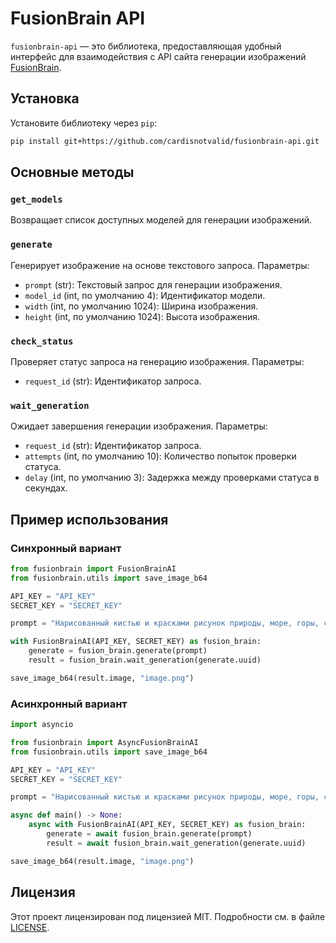 # FusionBrain API

`fusionbrain-api` — это библиотека, предоставляющая удобный интерфейс для взаимодействия с API сайта генерации изображений [FusionBrain](https://fusionbrain.ai/).

## Установка

Установите библиотеку через `pip`:

```sh
pip install git+https://github.com/cardisnotvalid/fusionbrain-api.git
```

## Основные методы

### `get_models`

Возвращает список доступных моделей для генерации изображений.

### `generate`

Генерирует изображение на основе текстового запроса. Параметры:

- `prompt` (str): Текстовый запрос для генерации изображения.
- `model_id` (int, по умолчанию 4): Идентификатор модели.
- `width` (int, по умолчанию 1024): Ширина изображения.
- `height` (int, по умолчанию 1024): Высота изображения.

### `check_status`

Проверяет статус запроса на генерацию изображения. Параметры:

- `request_id` (str): Идентификатор запроса.

### `wait_generation`

Ожидает завершения генерации изображения. Параметры:

- `request_id` (str): Идентификатор запроса.
- `attempts` (int, по умолчанию 10): Количество попыток проверки статуса.
- `delay` (int, по умолчанию 3): Задержка между проверками статуса в секундах.

## Пример использования

### Синхронный вариант

```python
from fusionbrain import FusionBrainAI
from fusionbrain.utils import save_image_b64

API_KEY = "API_KEY"
SECRET_KEY = "SECRET_KEY"

prompt = "Нарисованный кистью и красками рисунок природы, море, горы, сосны, спокойные цвета"

with FusionBrainAI(API_KEY, SECRET_KEY) as fusion_brain:
    generate = fusion_brain.generate(prompt)
    result = fusion_brain.wait_generation(generate.uuid)

save_image_b64(result.image, "image.png")
```

###  Асинхронный вариант

```python
import asyncio

from fusionbrain import AsyncFusionBrainAI
from fusionbrain.utils import save_image_b64

API_KEY = "API_KEY"
SECRET_KEY = "SECRET_KEY"

prompt = "Нарисованный кистью и красками рисунок природы, море, горы, сосны, спокойные цвета"

async def main() -> None:
    async with FusionBrainAI(API_KEY, SECRET_KEY) as fusion_brain:
        generate = await fusion_brain.generate(prompt)
        result = await fusion_brain.wait_generation(generate.uuid)

save_image_b64(result.image, "image.png")
```

## Лицензия

Этот проект лицензирован под лицензией MIT. Подробности см. в файле [LICENSE](LICENSE).
